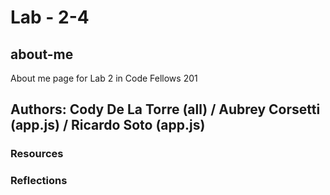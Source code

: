 # Lab - 2-4

## about-me

About me page for Lab 2 in Code Fellows 201

## Authors: Cody De La Torre (all) / Aubrey Corsetti (app.js) / Ricardo Soto (app.js)

### Resources

### Reflections
